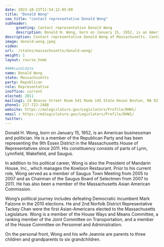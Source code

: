 ```yaml
---
date: 2023-10-22T11:54:12-05:00
title: "Donald Wong"
seo_title: "contact representative Donald Wong"
subheader:
     greeting: Contact representative Donald Wong
     description: Donald H. Wong, born on January 15, 1952, is an American businessman and politician. He is a member of the Republican Party and has been representing the 9th Essex District in the Massachusetts House of Representatives since 2011.
description: Contact representative Donald Wong of Massachusetts. Contact information for Donald Wong includes email address, phone number, and mailing address.
image: donald-wong.jpeg
video:
url:  /states/massachusetts/donald-wong/
weight: 1
layout: course_home

####candidate
name: Donald Wong
state: Massachusetts
party: Republican
role: Representative
inoffice: current
elected: 2011
mailing1: 24 Beacon Street Room 541 Room 145 State House Boston, MA 02133
phone1: 217-722-2488
website: https://malegislature.gov/Legislators/Profile/DHW1/
email : https://malegislature.gov/Legislators/Profile/DHW1/
twitter:
---
```


Donald H. Wong, born on January 15, 1952, is an American businessman and politician. He is a member of the Republican Party and has been representing the 9th Essex District in the Massachusetts House of Representatives since 2011. His constituency consists of parts of Lynn, Lynnfield, Wakefield, and Saugus.

In addition to his political career, Wong is also the President of Mandarin House, Inc., which manages the Kowloon Restaurant. Prior to his current role, Wong served as a member of Saugus Town Meeting from 2005 to 2007 and as Chairman of the Saugus Board of Selectmen from 2007 to 2011. He has also been a member of the Massachusetts Asian American Commission.

Wong’s political journey includes defeating Democratic incumbent Mark Falzone in the 2010 elections. He and 2nd Norfolk District Representative Tackey Chan were the first Asian-Americans elected to the Massachusetts Legislature. Wong is a member of the House Ways and Means Committee, a ranking member of the Joint Committee on Transportation, and a member of the House Committee on Personnel and Administration.

On the personal front, Wong and his wife Jeannie are parents to three children and grandparents to six grandchildren.
